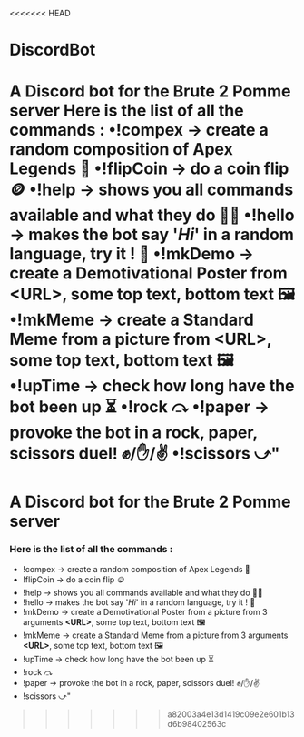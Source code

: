<<<<<<< HEAD
# DiscordBot
A Discord bot for the Brute 2 Pomme server
Here is the list of all the commands :
  •!compex   →   create a random composition of Apex Legends 🔮
  •!flipCoin →   do a coin flip 🪙
  •!help     →   shows you all commands available and what they do 👨‍🏫
  •!hello    →   makes the bot say '*Hi*' in a random language, try it ! 💬
  •!mkDemo   →   create a Demotivational Poster from **<**URL**>**, some top text, bottom text 🖼
  •!mkMeme   →   create a Standard Meme from a picture from **<**URL**>**, some top text, bottom text 🖼
  •!upTime   →   check how long have the bot been up ⏳
  •!rock     ⤼
  •!paper    →   provoke the bot in a rock, paper, scissors duel! ✊/✋/✌
  •!scissors ⤻"
=======
# A Discord bot for the Brute 2 Pomme server
### Here is the list of all the commands :
* !compex   →   create a random composition of Apex Legends 🔮
* !flipCoin →   do a coin flip 🪙
* !help     →   shows you all commands available and what they do 👨‍🏫
* !hello    →   makes the bot say '*Hi*' in a random language, try it ! 💬
* !mkDemo   →   create a Demotivational Poster from a picture from 3 arguments **<**URL**>**, some top text, bottom text 🖼
* !mkMeme   →   create a Standard Meme from a picture from 3 arguments **<**URL**>**, some top text, bottom text 🖼
* !upTime   →   check how long have the bot been up ⏳
* !rock     ⤼
* !paper    →   provoke the bot in a rock, paper, scissors duel! ✊/✋/✌
* !scissors ⤻"
>>>>>>> a82003a4e13d1419c09e2e601b13d6b98402563c
